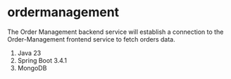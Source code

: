 # ordermanagement
The Order Management backend service will establish a connection to the Order-Management frontend service to fetch orders data.

1. Java 23
2. Spring Boot 3.4.1
3. MongoDB
